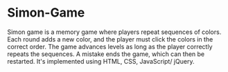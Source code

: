 # Simon-Game
Simon game is a memory game where players repeat sequences of colors. Each round adds a new color, and the player must click the colors in the correct order. The game advances levels as long as the player correctly repeats the sequences. A mistake ends the game, which can then be restarted. It's implemented using HTML, CSS, JavaScript/ jQuery.
